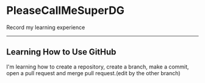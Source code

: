 # PleaseCallMeSuperDG

Record my learning experience

-------------------------------------------------------------------------------------------------------------------------------------------

## Learning How to Use GitHub

I'm learning how to create a repository, create a branch, make a commit, open a pull request and merge pull request.(edit by the other branch)
